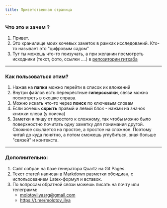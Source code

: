 ```yaml
---
title: Приветственная страница
---
```

### Что это и зачем ? 

1. Привет. 
2. Это хранилище моих кочевых заметок в рамках исследований. Кто-то называет это "цифровым садом"
3. Тут ты можешь что-то поизучать, а при желании посмотреть исходники (текст, фото, ссылки ....)  в [репозитории гитхаба](https://github.com/molotovilya/craft/tree/main/content) 
---
### Как пользоваться этим?  

1. Нажав на **папки** можно перейти в список их вложений
2. Внутри файлов есть перекрёстные **гиперссылки**, связи можно посмотреть в окошке справа.
3. Можно искать что-то через **поиск** по ключевым словам 
4. Если хочешь **скрыть** правый и левый блок - нажми на значок книжки слева (у поиска) 
5. Заметки я пишу от простого к сложному, так чтобы можно было поверхностно почитать одну заметку для понимания другой. Сложное ссылается на простое, а простое на сложное. Поэтому читай до куда понятно, а потом сможешь углубиться, зная больше "связей" и контекста.
---
### Дополнительно: 

1. Сайт собран на базе генератора Quartz на Git Pages.
2. Текст статей написан в Markdown разметки обсидиан, с использованием Latex-формул и вставок.
3. По вопросам обратной связи можешь писать на почту или телеграмм: 
	- molotovilyasrg@gmail.com 
	- https://t.me/molotov_ilya